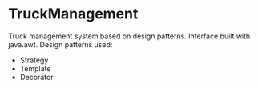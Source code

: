 # TruckManagement
Truck management system based on design patterns. Interface built with java.awt.
Design patterns used:
- Strategy
- Template
- Decorator

